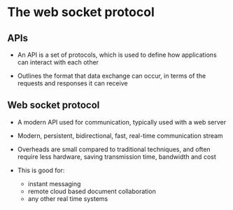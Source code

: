 # The web socket protocol

## APIs

- An API is a set of protocols, which is used to define how applications can interact with each other

- Outlines the format that data exchange can occur, in terms of the requests and responses it can receive

## Web socket protocol

- A modern API used for communication, typically used with a web server

- Modern, persistent, bidirectional, fast, real-time communication stream

- Overheads are small compared to traditional techniques, and often require less hardware, saving transmission time, bandwidth and cost

- This is good for:
    - instant messaging
    - remote cloud based document collaboration
    - any other real time systems